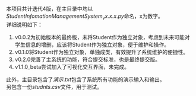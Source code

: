 本项目共计迭代4版，在主目录中均以$StudentInfomationManagementSystem_vx.x.x.py$命名，x为数字。  
详细说明如下： 

1. v0.0.2为初始版本的最终版，未将Student作为独立对象，考虑到未来可能对学生信息的增删，应该将Student作为独立对象，便于维护和操作。  
2. v0.1.0将Student作为独立对象，单独成类，有效提升了系统维护的便捷性。  
3. v0.2.0完善了主系统的功能，符合提交标准，也是最终提交版。  
4. v1.1.0_beta尝试加入了可视化交互界面，未完成。  

此外，主目录包含了$演示.txt$包含了系统所有功能的演示输入和输出。  
另包含一份$studnts.csv$文件，用于测试。  
